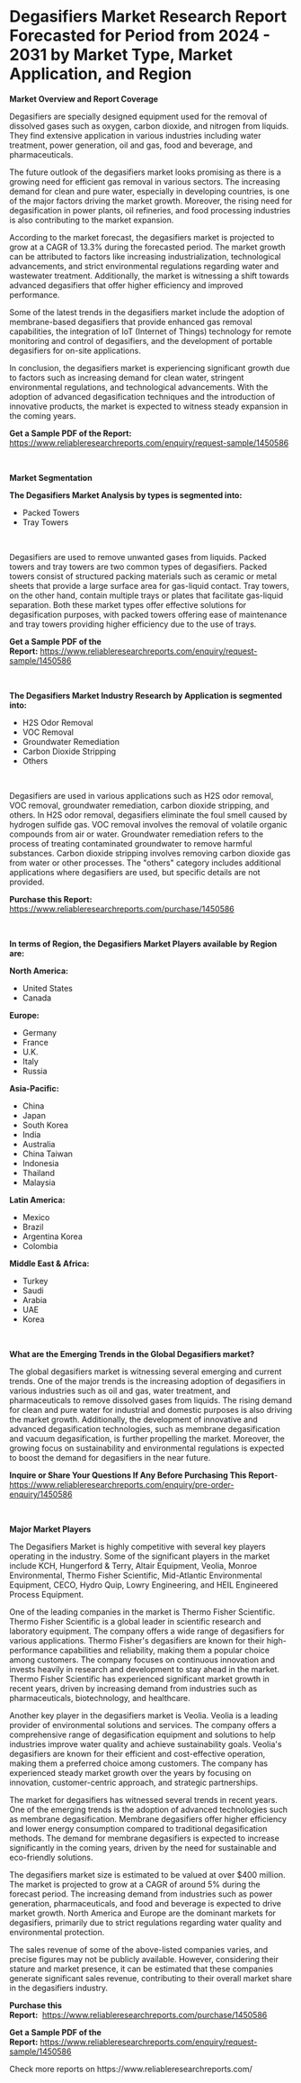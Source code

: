 <p><h1>Degasifiers Market Research Report Forecasted for Period from 2024 -  2031 by Market Type, Market Application, and Region</h1></p><p><strong>Market Overview and Report Coverage</strong></p>
<p><p>Degasifiers are specially designed equipment used for the removal of dissolved gases such as oxygen, carbon dioxide, and nitrogen from liquids. They find extensive application in various industries including water treatment, power generation, oil and gas, food and beverage, and pharmaceuticals.</p><p>The future outlook of the degasifiers market looks promising as there is a growing need for efficient gas removal in various sectors. The increasing demand for clean and pure water, especially in developing countries, is one of the major factors driving the market growth. Moreover, the rising need for degasification in power plants, oil refineries, and food processing industries is also contributing to the market expansion.</p><p>According to the market forecast, the degasifiers market is projected to grow at a CAGR of 13.3% during the forecasted period. The market growth can be attributed to factors like increasing industrialization, technological advancements, and strict environmental regulations regarding water and wastewater treatment. Additionally, the market is witnessing a shift towards advanced degasifiers that offer higher efficiency and improved performance.</p><p>Some of the latest trends in the degasifiers market include the adoption of membrane-based degasifiers that provide enhanced gas removal capabilities, the integration of IoT (Internet of Things) technology for remote monitoring and control of degasifiers, and the development of portable degasifiers for on-site applications.</p><p>In conclusion, the degasifiers market is experiencing significant growth due to factors such as increasing demand for clean water, stringent environmental regulations, and technological advancements. With the adoption of advanced degasification techniques and the introduction of innovative products, the market is expected to witness steady expansion in the coming years.</p></p>
<p><strong>Get a Sample PDF of the Report:</strong> <a href="https://www.reliableresearchreports.com/enquiry/request-sample/1450586">https://www.reliableresearchreports.com/enquiry/request-sample/1450586</a></p>
<p>&nbsp;</p>
<p><strong>Market Segmentation</strong></p>
<p><strong>The Degasifiers Market Analysis by types is segmented into:</strong></p>
<p><ul><li>Packed Towers</li><li>Tray Towers</li></ul></p>
<p>&nbsp;</p>
<p><p>Degasifiers are used to remove unwanted gases from liquids. Packed towers and tray towers are two common types of degasifiers. Packed towers consist of structured packing materials such as ceramic or metal sheets that provide a large surface area for gas-liquid contact. Tray towers, on the other hand, contain multiple trays or plates that facilitate gas-liquid separation. Both these market types offer effective solutions for degasification purposes, with packed towers offering ease of maintenance and tray towers providing higher efficiency due to the use of trays.</p></p>
<p><strong>Get a Sample PDF of the Report:</strong>&nbsp;<a href="https://www.reliableresearchreports.com/enquiry/request-sample/1450586">https://www.reliableresearchreports.com/enquiry/request-sample/1450586</a></p>
<p>&nbsp;</p>
<p><strong>The Degasifiers Market Industry Research by Application is segmented into:</strong></p>
<p><ul><li>H2S Odor Removal</li><li>VOC Removal</li><li>Groundwater Remediation</li><li>Carbon Dioxide Stripping</li><li>Others</li></ul></p>
<p>&nbsp;</p>
<p><p>Degasifiers are used in various applications such as H2S odor removal, VOC removal, groundwater remediation, carbon dioxide stripping, and others. In H2S odor removal, degasifiers eliminate the foul smell caused by hydrogen sulfide gas. VOC removal involves the removal of volatile organic compounds from air or water. Groundwater remediation refers to the process of treating contaminated groundwater to remove harmful substances. Carbon dioxide stripping involves removing carbon dioxide gas from water or other processes. The "others" category includes additional applications where degasifiers are used, but specific details are not provided.</p></p>
<p><strong>Purchase this Report:</strong>&nbsp; <a href="https://www.reliableresearchreports.com/purchase/1450586">https://www.reliableresearchreports.com/purchase/1450586</a></p>
<p>&nbsp;</p>
<p><strong>In terms of Region, the Degasifiers Market Players available by Region are:</strong></p>
<p>
    <p> <strong> North America: </strong>
        <ul>
            <li>United States</li>
            <li>Canada</li>
        </ul>
        </p> 
    <p> <strong> Europe: </strong>
        <ul>
            <li>Germany</li>
            <li>France</li>
            <li>U.K.</li>
            <li>Italy</li>
            <li>Russia</li>
        </ul>
        </p> 
    <p> <strong> Asia-Pacific: </strong>
        <ul>
            <li>China</li>
            <li>Japan</li>
            <li>South Korea</li>
            <li>India</li>
            <li>Australia</li>
            <li>China Taiwan</li>
            <li>Indonesia</li>
            <li>Thailand</li>
            <li>Malaysia</li>
        </ul>
        </p> 
    <p> <strong> Latin America: </strong>
        <ul>
            <li>Mexico</li>
            <li>Brazil</li>
            <li>Argentina Korea</li>
            <li>Colombia</li>
        </ul>
        </p> 
    <p> <strong> Middle East & Africa: </strong>
        <ul>
            <li>Turkey</li>
            <li>Saudi</li>
            <li>Arabia</li>
            <li>UAE</li>
            <li>Korea</li>
        </ul>
    </p>
    </p>
<p>&nbsp;</p>
<p><strong>What are the Emerging Trends in the Global Degasifiers market?</strong></p>
<p><p>The global degasifiers market is witnessing several emerging and current trends. One of the major trends is the increasing adoption of degasifiers in various industries such as oil and gas, water treatment, and pharmaceuticals to remove dissolved gases from liquids. The rising demand for clean and pure water for industrial and domestic purposes is also driving the market growth. Additionally, the development of innovative and advanced degasification technologies, such as membrane degasification and vacuum degasification, is further propelling the market. Moreover, the growing focus on sustainability and environmental regulations is expected to boost the demand for degasifiers in the near future.</p></p>
<p><strong>Inquire or Share Your Questions If Any Before Purchasing This Report</strong>- <a href="https://www.reliableresearchreports.com/enquiry/pre-order-enquiry/1450586">https://www.reliableresearchreports.com/enquiry/pre-order-enquiry/1450586</a></p>
<p>&nbsp;</p>
<p><strong>Major Market Players</strong></p>
<p><p>The Degasifiers Market is highly competitive with several key players operating in the industry. Some of the significant players in the market include KCH, Hungerford & Terry, Altair Equipment, Veolia, Monroe Environmental, Thermo Fisher Scientific, Mid-Atlantic Environmental Equipment, CECO, Hydro Quip, Lowry Engineering, and HEIL Engineered Process Equipment. </p><p>One of the leading companies in the market is Thermo Fisher Scientific. Thermo Fisher Scientific is a global leader in scientific research and laboratory equipment. The company offers a wide range of degasifiers for various applications. Thermo Fisher's degasifiers are known for their high-performance capabilities and reliability, making them a popular choice among customers. The company focuses on continuous innovation and invests heavily in research and development to stay ahead in the market. Thermo Fisher Scientific has experienced significant market growth in recent years, driven by increasing demand from industries such as pharmaceuticals, biotechnology, and healthcare.</p><p>Another key player in the degasifiers market is Veolia. Veolia is a leading provider of environmental solutions and services. The company offers a comprehensive range of degasification equipment and solutions to help industries improve water quality and achieve sustainability goals. Veolia's degasifiers are known for their efficient and cost-effective operation, making them a preferred choice among customers. The company has experienced steady market growth over the years by focusing on innovation, customer-centric approach, and strategic partnerships.</p><p>The market for degasifiers has witnessed several trends in recent years. One of the emerging trends is the adoption of advanced technologies such as membrane degasification. Membrane degasifiers offer higher efficiency and lower energy consumption compared to traditional degasification methods. The demand for membrane degasifiers is expected to increase significantly in the coming years, driven by the need for sustainable and eco-friendly solutions.</p><p>The degasifiers market size is estimated to be valued at over $400 million. The market is projected to grow at a CAGR of around 5% during the forecast period. The increasing demand from industries such as power generation, pharmaceuticals, and food and beverage is expected to drive market growth. North America and Europe are the dominant markets for degasifiers, primarily due to strict regulations regarding water quality and environmental protection.</p><p>The sales revenue of some of the above-listed companies varies, and precise figures may not be publicly available. However, considering their stature and market presence, it can be estimated that these companies generate significant sales revenue, contributing to their overall market share in the degasifiers industry.</p></p>
<p><strong>Purchase this Report:</strong>&nbsp;&nbsp;<a href="https://www.reliableresearchreports.com/purchase/1450586">https://www.reliableresearchreports.com/purchase/1450586</a></p>
<p></p>
<p><strong>Get a Sample PDF of the Report:</strong>&nbsp;<a href="https://www.reliableresearchreports.com/enquiry/request-sample/1450586">https://www.reliableresearchreports.com/enquiry/request-sample/1450586</a></p>
<p>Check more reports on https://www.reliableresearchreports.com/</p>